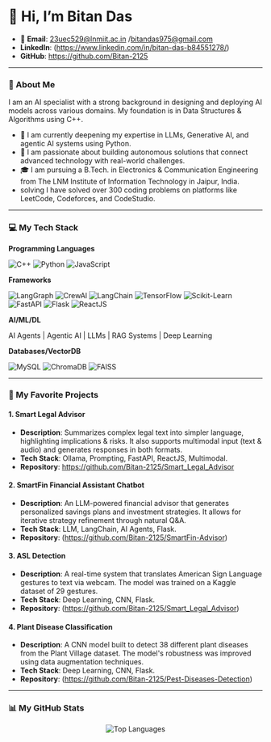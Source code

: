 # 👋 Hi, I’m Bitan Das

- 📧 **Email**: 23uec529@lnmiit.ac.in /bitandas975@gmail.com
- **LinkedIn**: (https://www.linkedin.com/in/bitan-das-b84551278/)
- **GitHub**: https://github.com/Bitan-2125

---

### 🚀 About Me

I am an AI specialist with a strong background in designing and deploying AI models across various domains. My foundation is in Data Structures & Algorithms using C++.

- 🌱 I am currently deepening my expertise in LLMs, Generative AI, and agentic AI systems using Python.
- 🔭 I am passionate about building autonomous solutions that connect advanced technology with real-world challenges.
- 🎓 I am pursuing a B.Tech. in Electronics & Communication Engineering from The LNM Institute of Information Technology in Jaipur, India.
- solving I have solved over 300 coding problems on platforms like LeetCode, Codeforces, and CodeStudio.

---

### 💻 My Tech Stack

**Programming Languages**
<p>
    <img src="https://img.shields.io/badge/C++-00599C?style=for-the-badge&logo=cplusplus&logoColor=white" alt="C++"/>
    <img src="https://img.shields.io/badge/Python-3776AB?style=for-the-badge&logo=python&logoColor=white" alt="Python"/>
    <img src="https://img.shields.io/badge/JavaScript-F7DF1E?style=for-the-badge&logo=javascript&logoColor=black" alt="JavaScript"/>
</p>

**Frameworks**
<p>
    <img src="https://img.shields.io/badge/LangGraph-000000?style=for-the-badge" alt="LangGraph"/>
    <img src="https://img.shields.io/badge/CrewAI-000000?style=for-the-badge" alt="CrewAI"/>
    <img src="https://img.shields.io/badge/LangChain-000000?style=for-the-badge" alt="LangChain"/>
    <img src="https://img.shields.io/badge/TensorFlow-FF6F00?style=for-the-badge&logo=tensorflow&logoColor=white" alt="TensorFlow"/>
    <img src="https://img.shields.io/badge/scikit--learn-F7931E?style=for-the-badge&logo=scikit-learn&logoColor=white" alt="Scikit-Learn"/>
    <img src="https://img.shields.io/badge/FastAPI-009688?style=for-the-badge&logo=fastapi&logoColor=white" alt="FastAPI"/>
    <img src="https://img.shields.io/badge/Flask-000000?style=for-the-badge&logo=flask&logoColor=white" alt="Flask"/>
    <img src="https://img.shields.io/badge/React-20232A?style=for-the-badge&logo=react&logoColor=61DAFB" alt="ReactJS"/>
</p>

**AI/ML/DL**
<p>
    <span>AI Agents</span> | <span>Agentic AI</span> | <span>LLMs</span> | <span>RAG Systems</span> | <span>Deep Learning</span>
</p>

**Databases/VectorDB**
<p>
<p>
    <img src="https://img.shields.io/badge/MySQL-4479A1?style=for-the-badge&logo=mysql&logoColor=white" alt="MySQL"/>
    <img src="https://img.shields.io/badge/ChromaDB-21443D?style=for-the-badge&logo=chroma&logoColor=white" alt="ChromaDB"/>
    <img src="https://img.shields.io/badge/FAISS-0077B5?style=for-the-badge&logo=faiss&logoColor=white" alt="FAISS"/>
</p>
</p>

---

### 🚀 My Favorite  Projects

#### 1. Smart Legal Advisor
- **Description**: Summarizes complex legal text into simpler language, highlighting implications & risks. It also supports multimodal input (text & audio) and generates responses in both formats.
- **Tech Stack**: Ollama, Prompting, FastAPI, ReactJS, Multimodal.
- **Repository**: https://github.com/Bitan-2125/Smart_Legal_Advisor

#### 2. SmartFin Financial Assistant Chatbot
- **Description**: An LLM-powered financial advisor that generates personalized savings plans and investment strategies. It allows for iterative strategy refinement through natural Q&A.
- **Tech Stack**: LLM, LangChain, AI Agents, Flask.
- **Repository**: (https://github.com/Bitan-2125/SmartFin-Advisor)

#### 3. ASL Detection
- **Description**: A real-time system that translates American Sign Language gestures to text via webcam. The model was trained on a Kaggle dataset of 29 gestures.
- **Tech Stack**: Deep Learning, CNN, Flask.
- **Repository**: (https://github.com/Bitan-2125/Smart_Legal_Advisor)

#### 4. Plant Disease Classification
- **Description**: A CNN model built to detect 38 different plant diseases from the Plant Village dataset. The model's robustness was improved using data augmentation techniques.
- **Tech Stack**: Deep Learning, CNN, Flask.
- **Repository**: (https://github.com/Bitan-2125/Pest-Diseases-Detection)

---

### 📊 My GitHub Stats

<p align="center">
  
  
  <img src="https://github-readme-stats.vercel.app/api/top-langs/?username=Bitan-2125&layout=compact&theme=vision-friendly-dark" alt="Top Languages" />
</p>
